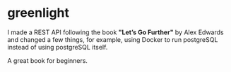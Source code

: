 # greenlight

I made a REST API following the book **"Let’s Go Further"** by Alex Edwards and changed a few things, for example, using Docker to run postgreSQL instead of using postgreSQL itself. 

A great book for beginners. 
